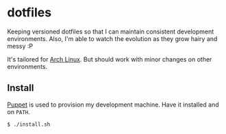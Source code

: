 dotfiles
========

Keeping versioned dotfiles so that I can maintain consistent development environments. Also, I'm able to watch the evolution as they grow hairy and messy :P

It's tailored for [Arch Linux](http://www.archlinux.org/). But should work with minor changes on other environments.

Install
-------

[Puppet](http://puppetlabs.com/) is used to provision my development machine. Have it installed and on `PATH`.

```bash
$ ./install.sh
```
